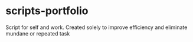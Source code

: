# scripts-portfolio
Script for self and work. Created solely to improve efficiency and eliminate mundane or repeated task
